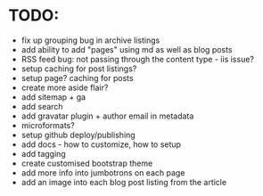 TODO:
=====

  * fix up grouping bug in archive listings
  * add ability to add "pages" using md as well as blog posts
  * RSS feed bug: not passing through the content type - iis issue?
  * setup caching for post listings?
  * setup page? caching for posts
  * create more aside flair?
  * add sitemap + ga
  * add search
  * add gravatar plugin + author email in metadata
  * microformats?
  * setup github deploy/publishing
  * add docs - how to customize, how to setup
  * add tagging
  * create customised bootstrap theme
  * add more info into jumbotrons on each page
  * add an image into each blog post listing from the article
